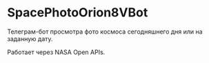 # SpacePhotoOrion8VBot
Телеграм-бот просмотра фото космоса сегодняшнего дня или на заданную дату.

Работает через NASA Open APIs.
